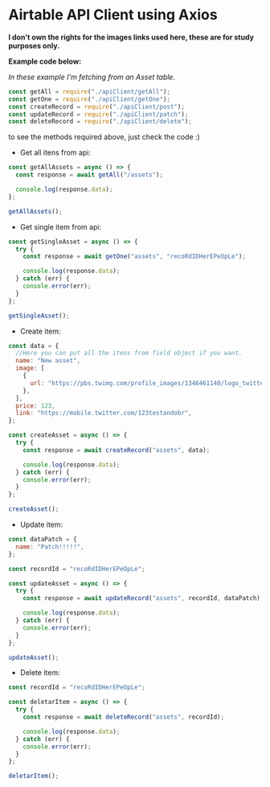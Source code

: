 # Airtable API Client using Axios

**I don't own the rights for the images links used here, these are for study purposes only.**

**Example code below:**

_In these example I'm fetching from an Asset table._

```javascript
const getAll = require("./apiClient/getAll");
const getOne = require("./apiClient/getOne");
const createRecord = require("./apiClient/post");
const updateRecord = require("./apiClient/patch");
const deleteRecord = require("./apiClient/delete");
```

to see the methods required above, just check the code :)

- Get all itens from api:

```javascript
const getAllAssets = async () => {
  const response = await getAll("/assets");

  console.log(response.data);
};

getAllAssets();
```

- Get single item from api:

```javascript
const getSingleAsset = async () => {
  try {
    const response = await getOne("assets", "recoRdIDHerEPeOpLe");

    console.log(response.data);
  } catch (err) {
    console.error(err);
  }
};

getSingleAsset();
```

- Create item:

```javascript
const data = {
  //Here you can put all the itens from field object if you want.
  name: "New asset",
  image: [
    {
      url: "https://pbs.twimg.com/profile_images/1346461140/logo_twitter_400x400.jpg",
    },
  ],
  price: 123,
  link: "https://mobile.twitter.com/123testandobr",
};

const createAsset = async () => {
  try {
    const response = await createRecord("assets", data);

    console.log(response.data);
  } catch (err) {
    console.error(err);
  }
};

createAsset();
```

- Update item:

```javascript
const dataPatch = {
  name: "Patch!!!!!",
};

const recordId = "recoRdIDHerEPeOpLe";

const updateAsset = async () => {
  try {
    const response = await updateRecord("assets", recordId, dataPatch);

    console.log(response.data);
  } catch (err) {
    console.error(err);
  }
};

updateAsset();
```

- Delete item:

```javascript
const recordId = "recoRdIDHerEPeOpLe";

const deletarItem = async () => {
  try {
    const response = await deleteRecord("assets", recordId);

    console.log(response.data);
  } catch (err) {
    console.error(err);
  }
};

deletarItem();
```

